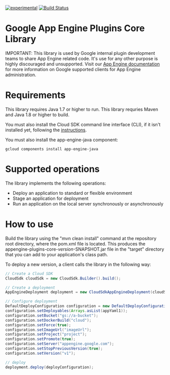 [![experimental](http://badges.github.io/stability-badges/dist/experimental.svg)](http://github.com/badges/stability-badges)
[![Build Status](https://travis-ci.org/GoogleCloudPlatform/appengine-plugins-core.svg?branch=master)](https://travis-ci.org/GoogleCloudPlatform/appengine-plugins-core)
  
# Google App Engine Plugins Core Library

IMPORTANT:
This library is used by Google internal plugin development teams to share App Engine
related code.  It's use for any other purpose is highly discouraged and unsupported. Visit our
[App Engine documentation](https://cloud.google.com/appengine/docs/admin-api/) for more information 
on Google supported clients for App Engine administration.
 
# Requirements

This library requires Java 1.7 or higher to run.
This library requries Maven and Java 1.8 or higher to build.

You must also install the Cloud SDK command line interface (CLI), if it isn't installed yet, following the [instructions](https://cloud.google.com/sdk/).

You must also install the app-engine-java component:

    gcloud components install app-engine-java

# Supported operations

The library implements the following operations:

* Deploy an application to standard or flexible environment
* Stage an application for deployment
* Run an application on the local server synchronously or asynchronously

# How to use

Build the library using the "mvn clean install" command at the repository root directory, where the pom.xml file is located. This produces the appengine-plugins-core-*version*-SNAPSHOT.jar file in the "target" directory that you can add to your application's class path.

To deploy a new version, a client calls the library in the following way:

```java
// Create a Cloud SDK
CloudSdk cloudSdk = new CloudSdk.Builder().build();

// Create a deployment
AppEngineDeployment deployment = new CloudSdkAppEngineDeployment(cloudSdk);

// Configure deployment
DefaultDeployConfiguration configuration = new DefaultDeployConfiguration();
configuration.setDeployables(Arrays.asList(appYaml1));
configuration.setBucket("gs://a-bucket");
configuration.setDockerBuild("cloud");
configuration.setForce(true);
configuration.setImageUrl("imageUrl");
configuration.setProject("project");
configuration.setPromote(true);
configuration.setServer("appengine.google.com");
configuration.setStopPreviousVersion(true);
configuration.setVersion("v1");

// deploy
deployment.deploy(deployConfiguration);
```
